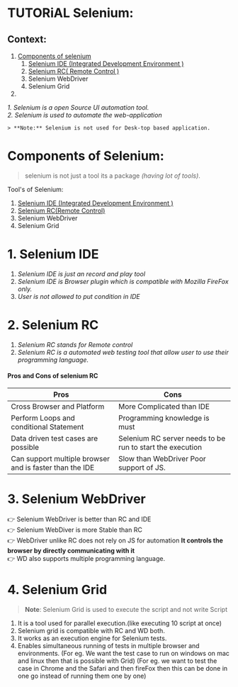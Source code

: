 
# **TUTORiAL** Selenium:

## Context:
   1. [Components of selenium](#components-of-selenium)
        1. [Selenium IDE (Integrated Development Environment )](#1-selenium-ide)
        2. [Selenium RC( Remote Control )](#2-selenium-rc)
        3. Selenium WebDriver
        4. Selenium Grid
   2.


*1. **Selenium is a open Source UI automation tool.*  
2. Selenium is used to automate the web-application**


    
    > **Note:** Selenium is not used for Desk-top based application.


# Components of Selenium: 
   > selenium is not just a tool its a package _(having lot of tools)_.
   
   Tool's of Selenium:
   1. [Selenium IDE (Integrated Development Environment )](#1-selenium-ide)
   2. [Selenium RC(Remote Control)](#2-selenium-rc)
   3. Selenium WebDriver
   4. Selenium Grid
   
   # 1. Selenium IDE
   1. *Selenium IDE is just an record and play tool*
   1. *Selenium IDE is Browser plugin which is compatible with Mozilla FireFox only.*
   2. *User is not allowed to put condition in IDE*
   
   # 2. Selenium RC
   1. *Selenium RC stands for Remote control*
   2. *Selenium RC is a automated web testing tool that allow user to use their programming language.*
   
   #### Pros and Cons of selenium RC
   
                
| Pros | Cons |
| --- | --- |
| Cross Browser and Platform | More Complicated than IDE |
| Perform Loops and conditional Statement | Programming knowledge is must |
| Data driven test cases are possible   | Selenium RC server needs to be run to start the execution  |
|Can support multiple browser and is faster than the IDE| Slow than WebDriver Poor support of JS. |


# 3. Selenium WebDriver
:point_right: Selenium WebDriver is better than RC and IDE  
:point_right: Selenium WebDiver is more Stable than RC  
:point_right: WebDriver unlike RC does not rely on JS for automation **It controls the browser by directly communicating with it**  
:point_right: WD also supports multiple programming language.

# 4. Selenium Grid
   > **Note**: Selenium Grid is used to execute the script and not write Script
   
   1. It is a tool used for parallel execution.(like executing 10 script at once)
   2. Selenium grid is compatible with RC and WD both.
   3. It works as an execution engine for Selenium tests.
   4. Enables simultaneous running of tests in multiple browser and environments.
        (For eg. We want the test case to run on windows on mac and linux then that is possible with Grid)
        (For eg. we want to test the case in Chrome and the Safari and then fireFox then this can be done in one go instead of running them one by one)